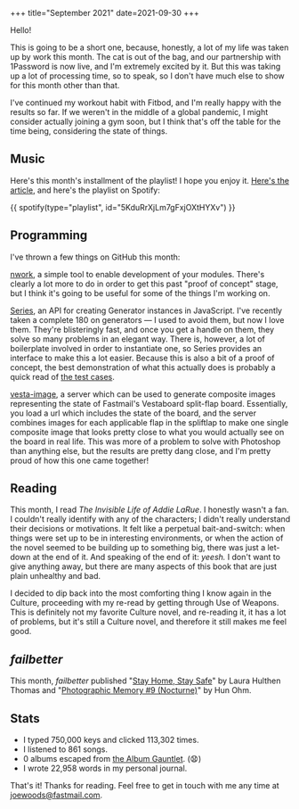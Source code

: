 +++
title="September 2021"
date=2021-09-30
+++

Hello!

This is going to be a short one, because, honestly, a lot of my life was taken up by work this month.  The cat is out of the bag, and our partnership with 1Password is now live, and I'm extremely excited by it.  But this was taking up a lot of processing time, so to speak, so I don't have much else to show for this month other than that.

I've continued my workout habit with Fitbod, and I'm really happy with the results so far.  If we weren't in the middle of a global pandemic, I might consider actually joining a gym soon, but I think that's off the table for the time being, considering the state of things.

## Music

Here's this month's installment of the playlist!  I hope you enjoy it.  [Here's the article](/music/202109-best), and here's the playlist on Spotify:

{{ spotify(type="playlist", id="5KduRrXjLm7gFxjOXtHYXv") }}

## Programming

I've thrown a few things on GitHub this month:

[nwork](https://github.com/tjwds/nwork), a simple tool to enable development of your modules.  There's clearly a lot more to do in order to get this past "proof of concept" stage, but I think it's going to be useful for some of the things I'm working on.

[Series](https://github.com/tjwds/Series), an API for creating Generator instances in JavaScript.  I've recently taken a complete 180 on generators — I used to avoid them, but now I love them.  They're blisteringly fast, and once you get a handle on them, they solve so many problems in an elegant way.  There is, however, a lot of boilerplate involved in order to instantiate one, so Series provides an interface to make this a lot easier.  Because this is also a bit of a proof of concept, the best demonstration of what this actually does is probably a quick read of [the test cases](https://github.com/tjwds/Series/blob/main/test/test.js).

[vesta-image](https://github.com/tjwds/vesta-image), a server which can be used to generate composite images representing the state of Fastmail's Vestaboard split-flap board.  Essentially, you load a url which includes the state of the board, and the server combines images for each applicable flap in the spliftlap to make one single composite image that looks pretty close to what you would actually see on the board in real life.  This was more of a problem to solve with Photoshop than anything else, but the results are pretty dang close, and I'm pretty proud of how this one came together!

## Reading

This month, I read _The Invisible Life of Addie LaRue_.  I honestly wasn't a fan.  I couldn't really identify with any of the characters; I didn't really understand their decisions or motivations.  It felt like a perpetual bait-and-switch:  when things were set up to be in interesting environments, or when the action of the novel seemed to be building up to something big, there was just a let-down at the end of it.  And speaking of the end of it:  _yeesh._  I don't want to give anything away, but there are many aspects of this book that are just plain unhealthy and bad.

I decided to dip back into the most comforting thing I know again in the Culture, proceeding with my re-read by getting through Use of Weapons.  This is definitely not my favorite Culture novel, and re-reading it, it has a lot of problems, but it's still a Culture novel, and therefore it still makes me feel good.

## _failbetter_

This month, _failbetter_ published "[Stay Home, Stay Safe](https://failbetter.com/content/stay-home-stay-safe)" by Laura Hulthen Thomas and "[Photographic Memory #9 (Nocturne)](https://failbetter.com/content/photographic-memory-9-nocturne)" by Hun Ohm.

## Stats

* I typed 750,000 keys and clicked 113,302 times.
* I listened to 861 songs.
* 0 albums escaped from [the Album Gauntlet](/music/the-gauntlet/). (😧)
* I wrote 22,958 words in my personal journal.

That's it!  Thanks for reading.  Feel free to get in touch with me any time at joewoods@fastmail.com.
